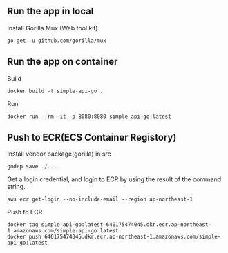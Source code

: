 ## Run the app in local

Install Gorilla Mux (Web tool kit)

```
go get -u github.com/gorilla/mux
```

## Run the app on container

Build

```
docker build -t simple-api-go .
```

Run

```
docker run --rm -it -p 8080:8080 simple-api-go:latest
```

## Push to ECR(ECS Container Registory)

Install vendor package(gorilla) in src

```
godep save ./...
```

Get a login credential, and login to ECR by using the result of the command string.
```
aws ecr get-login --no-include-email --region ap-northeast-1
```

Push to ECR
```
docker tag simple-api-go:latest 640175474045.dkr.ecr.ap-northeast-1.amazonaws.com/simple-api-go:latest
docker push 640175474045.dkr.ecr.ap-northeast-1.amazonaws.com/simple-api-go:latest
```

